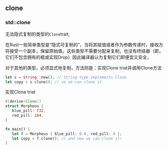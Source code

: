 ## clone

### std::clone

无法隐式复制的类型的`Clone`trait,

在Rust一些简单类型是“隐式可复制的”，当将其赋值或者作为参数传递时，接收方将接受一个副本，保留原始值。这些类型不需要分配来复制，也没有终结器（即，它们不包含拥有的框或实现Drop）因此编译器认为复制它们即便宜又安全，

对于其他的类型，必须显式地复制，方法则是：实现Clone triat并调用Clone方法

```rust
let s = String::new(); // String type implements Clone
let copy = s.clone(); // so we can clone it
```

实现Clone triat

```rust
#[derive(Clone)] 
struct Morpheus {
   blue_pill: f32,
   red_pill: i64,
}

fn main() {
   let f = Morpheus { blue_pill: 0.0, red_pill: 0 };
   let copy = f.clone(); // and now we can clone it!
}
```